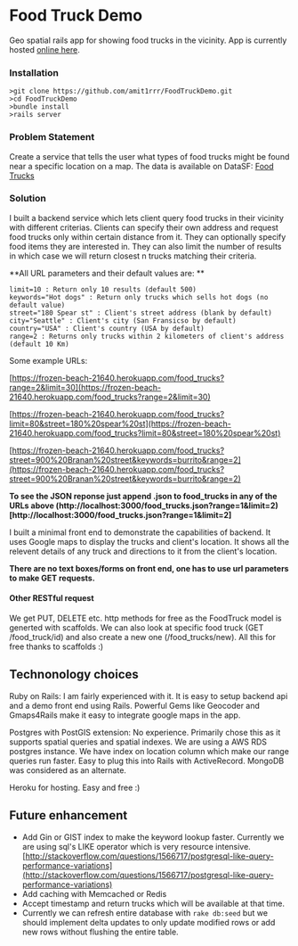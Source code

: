 # Food Truck Demo
Geo spatial rails app for showing food trucks in the vicinity. 
App is currently hosted [online here](https://frozen-beach-21640.herokuapp.com).

### Installation
```
>git clone https://github.com/amit1rrr/FoodTruckDemo.git
>cd FoodTruckDemo
>bundle install
>rails server
```
### Problem Statement
Create a service that tells the user what types of food trucks might be found near a specific location on a map. The data is available on DataSF: [Food Trucks](https://data.sfgov.org/Economy-and-Community/Mobile-Food-Facility-Permit/rqzj-sfat)

### Solution
I built a backend service which lets client query food trucks in their vicinity with different criterias. Clients can specify their own address and request food trucks only within certain distance from it. They can optionally specify food items they are interested in. They can also limit the number of results in which case we will return closest n trucks matching their criteria. 

**All URL parameters and their default values are: **
```
limit=10 : Return only 10 results (default 500)
keywords="Hot dogs" : Return only trucks which sells hot dogs (no default value)
street="180 Spear st" : Client's street address (blank by default)
city="Seattle" : Client's city (San Fransicso by default)
country="USA" : Client's country (USA by default)
range=2 : Returns only trucks within 2 kilometers of client's address (default 10 Km)
```
Some example URLs:

[https://frozen-beach-21640.herokuapp.com/food_trucks?range=2&limit=30](https://frozen-beach-21640.herokuapp.com/food_trucks?range=2&limit=30)

[https://frozen-beach-21640.herokuapp.com/food_trucks?limit=80&street=180%20spear%20st](https://frozen-beach-21640.herokuapp.com/food_trucks?limit=80&street=180%20spear%20st)

[https://frozen-beach-21640.herokuapp.com/food_trucks?street=900%20Branan%20street&keywords=burrito&range=2](https://frozen-beach-21640.herokuapp.com/food_trucks?street=900%20Branan%20street&keywords=burrito&range=2)

**To see the JSON reponse just append .json to food_trucks in any of the URLs above (http://localhost:3000/food_trucks.json?range=1&limit=2)[http://localhost:3000/food_trucks.json?range=1&limit=2]**

I built a minimal front end to demonstrate the capabilities of backend. It uses Google maps to display the trucks and client's location. It shows all the relevent details of any truck and directions to it from the client's location.

**There are no text boxes/forms on front end, one has to use url parameters to make GET requests.**

#### Other RESTful request
We get PUT, DELETE etc. http methods for free as the FoodTruck model is generted with scaffolds. We can also look at specific food truck (GET /food_truck/id) and also create a new one (/food_trucks/new). All this for free thanks to scaffolds :)

## Technonology choices
Ruby on Rails: I am fairly experienced with it. It is easy to setup backend api and a demo front end using Rails. Powerful Gems like Geocoder and Gmaps4Rails make it easy to integrate google maps in the app. 

Postgres with PostGIS extension: No experience. Primarily chose this as it supports spatial queries and spatial indexes. We are using a AWS RDS postgres instance. We have index on location column which make our range queries run faster. Easy to plug this into Rails with ActiveRecord. MongoDB was considered as an alternate.

Heroku for hosting. Easy and free :) 

## Future enhancement
- Add Gin or GIST index to make the keyword lookup faster. Currently we are using sql's LIKE operator which is very resource intensive. [http://stackoverflow.com/questions/1566717/postgresql-like-query-performance-variations](http://stackoverflow.com/questions/1566717/postgresql-like-query-performance-variations)
- Add caching with Memcached or Redis
- Accept timestamp and return trucks which will be available at that time.
- Currently we can refresh entire database with `rake db:seed` but we should implement delta updates to only update modified rows or add new rows without flushing the entire table.
